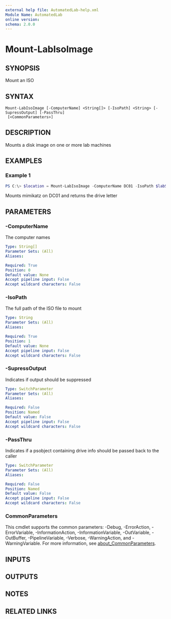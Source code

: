 ```yaml
---
external help file: AutomatedLab-help.xml
Module Name: AutomatedLab
online version:
schema: 2.0.0
---
```


# Mount-LabIsoImage

## SYNOPSIS
Mount an ISO

## SYNTAX

```
Mount-LabIsoImage [-ComputerName] <String[]> [-IsoPath] <String> [-SupressOutput] [-PassThru]
 [<CommonParameters>]
```

## DESCRIPTION
Mounts a disk image on one or more lab machines

## EXAMPLES

### Example 1
```powershell
PS C:\> $location = Mount-LabIsoImage -ComputerName DC01 -IsoPath $labSources\ISOs\mimikatz.iso -PassThru
```

Mounts mimikatz on DC01 and returns the drive letter

## PARAMETERS

### -ComputerName
The computer names

```yaml
Type: String[]
Parameter Sets: (All)
Aliases:

Required: True
Position: 0
Default value: None
Accept pipeline input: False
Accept wildcard characters: False
```

### -IsoPath
The full path of the ISO file to mount

```yaml
Type: String
Parameter Sets: (All)
Aliases:

Required: True
Position: 1
Default value: None
Accept pipeline input: False
Accept wildcard characters: False
```

### -SupressOutput
Indicates if output should be suppressed

```yaml
Type: SwitchParameter
Parameter Sets: (All)
Aliases:

Required: False
Position: Named
Default value: False
Accept pipeline input: False
Accept wildcard characters: False
```

### -PassThru
Indicates if a psobject containing drive info should be passed back to the caller

```yaml
Type: SwitchParameter
Parameter Sets: (All)
Aliases:

Required: False
Position: Named
Default value: False
Accept pipeline input: False
Accept wildcard characters: False
```

### CommonParameters
This cmdlet supports the common parameters: -Debug, -ErrorAction, -ErrorVariable, -InformationAction, -InformationVariable, -OutVariable, -OutBuffer, -PipelineVariable, -Verbose, -WarningAction, and -WarningVariable. For more information, see [about_CommonParameters](http://go.microsoft.com/fwlink/?LinkID=113216).

## INPUTS

## OUTPUTS

## NOTES

## RELATED LINKS
